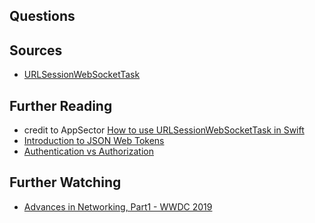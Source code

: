 ## Questions



## Sources
- [URLSessionWebSocketTask](https://developer.apple.com/documentation/foundation/urlsessionwebsockettask)

## Further Reading
- credit to AppSector [How to use URLSessionWebSocketTask in Swift](https://bit.ly/3KijaN2)
- [Introduction to JSON Web Tokens](https://jwt.io/introduction/)
- [Authentication vs Authorization](https://bit.ly/34JBMVJ)

## Further Watching
- [Advances in Networking, Part1 - WWDC 2019](https://developer.apple.com/videos/play/wwdc2019/712/)

